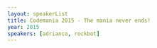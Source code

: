 ```yaml
---
layout: speakerList
title: Codemania 2015 - The mania never ends!
year: 2015
speakers: [adrianco, rockbot]
---
```

